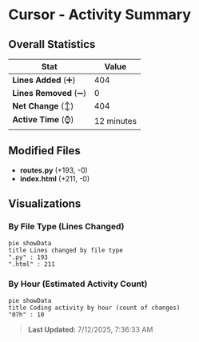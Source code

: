 # Cursor - Activity Summary 

## Overall Statistics

| Stat                   | Value                                                             |
| ---------------------- | ----------------------------------------------------------------- |
| **Lines Added** (➕)   | 404                                          |
| **Lines Removed** (➖) | 0                                        |
| **Net Change** (↕)    | 404                |
| **Active Time** (⌚)   | 12 minutes |


## Modified Files
- **routes.py** (+193, -0)
- **index.html** (+211, -0)

## Visualizations

### By File Type (Lines Changed)

```mermaid
pie showData
title Lines changed by file type
".py" : 193
".html" : 211
```

### By Hour (Estimated Activity Count)

```mermaid
pie showData
title Coding activity by hour (count of changes)
"07h" : 10
```


> **Last Updated:** 7/12/2025, 7:36:33 AM